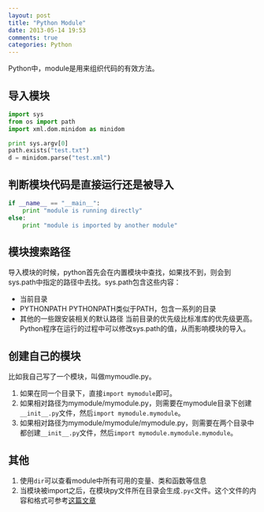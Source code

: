 ```yaml
---
layout: post
title: "Python Module"
date: 2013-05-14 19:53
comments: true
categories: Python
---
```

Python中，module是用来组织代码的有效方法。

## 导入模块
```python import-module.py
import sys
from os import path
import xml.dom.minidom as minidom

print sys.argv[0]
path.exists("test.txt")
d = minidom.parse("test.xml")
```

## 判断模块代码是直接运行还是被导入
```python check-how-module-is-running.py
if __name__ == "__main__":
	print "module is running directly"
else:
	print "module is imported by another module"
```

## 模块搜索路径
导入模块的时候，python首先会在内置模块中查找，如果找不到，则会到sys.path中指定的路径中去找。sys.path包含这些内容：

 - 当前目录
 - PYTHONPATH PYTHONPATH类似于PATH，包含一系列的目录
 - 其他的一些跟安装相关的默认路径
当前目录的优先级比标准库的优先级更高。
Python程序在运行的过程中可以修改sys.path的值，从而影响模块的导入。

## 创建自己的模块
比如我自己写了一个模块，叫做mymoudle.py。

1. 如果在同一个目录下，直接`import mymodule`即可。
2. 如果相对路径为mymodule/mymodule.py，则需要在mymodule目录下创建`__init__.py`文件，然后`import mymodule.mymodule`。
3. 如果相对路径为mymodule/mymodule/mymodule.py，则需要在两个目录中都创建`__init__.py`文件，然后`import mymodule.mymodule.mymodule`。

## 其他
1. 使用`dir`可以查看module中所有可用的变量、类和函数等信息
2. 当模块被import之后，在模块py文件所在目录会生成`.pyc`文件。这个文件的内容和格式可参考[这篇文章][pyc]

[pyc]: http://blog.donews.com/lemur/archive/2006/02/21/736881.aspx
